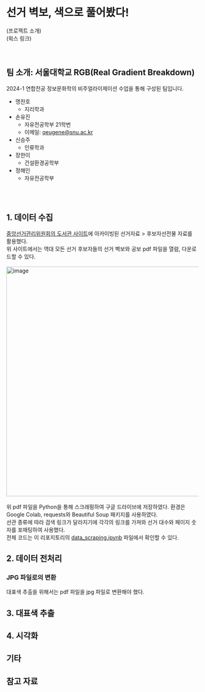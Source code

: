 # 선거 벽보, 색으로 풀어봤다!
(프로젝트 소개)  
(윅스 링크)
<br/>
<br/>
<br/>

## 팀 소개: 서울대학교 RGB(Real Gradient Breakdown)
2024-1 연합전공 정보문화학의 비주얼라이제이션 수업을 통해 구성된 팀입니다.
<br/>
- 명찬호
  - 지리학과
- 손유진
  - 자유전공학부 21학번 
  - 이메일: qeugene@snu.ac.kr
- 신승주
  - 인류학과
- 장한이
  - 건설환경공학부
- 정해인
  - 자유전공학부
<br/>
<br/>

## 1. 데이터 수집
[중앙선거관리위원회의 도서관 사이트](https://library.nec.go.kr/neweps/main.do)에 아카이빙된 선거자료 > 후보자선전물 자료를 활용했다.
<br/>
위 사이트에서는 역대 모든 선거 후보자들의 선거 벽보와 공보 pdf 파일을 열람, 다운로드할 수 있다.
<br/>
<br/>
<img width="600" alt="image" src="https://github.com/user-attachments/assets/514957ff-bf2b-4ba3-81cc-7e6652c1b37b">
<br/>
<br/>
위 pdf 파일을 Python을 통해 스크래핑하여 구글 드라이브에 저장하였다. 
환경은 Google Colab, requests와 Beautiful Soup 패키지를 사용하였다.  
선관 종류에 따라 검색 링크가 달라지기에 각각의 링크를 가져와 선거 대수와 페이지 숫자를 포매팅하여 사용했다.  
전체 코드는 이 리포지토리의 [data_scraping.ipynb](https://github.com/SohnEugene/election-poster-color-visualization/blob/main/%E1%84%8F%E1%85%B3%E1%84%85%E1%85%A9%E1%86%AF%E1%84%85%E1%85%B5%E1%86%BC.ipynb) 파일에서 확인할 수 있다.





## 2. 데이터 전처리
### JPG 파일로의 변환
대표색 추출을 위해서는 pdf 파일을 jpg 파일로 변환해야 했다.  




## 3. 대표색 추출
## 4. 시각화
## 기타
## 참고 자료

